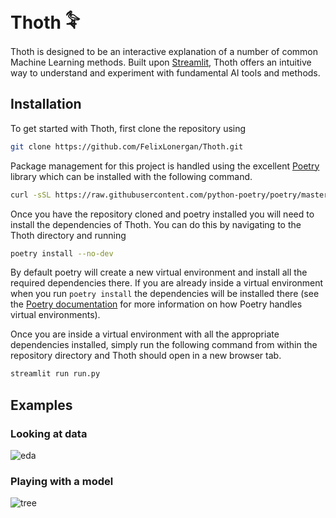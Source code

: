 # Thoth 𓅝

Thoth is designed to be an interactive explanation of a number of common Machine Learning methods. Built upon [Streamlit](https://www.streamlit.io/), Thoth offers an intuitive way to understand and experiment with fundamental AI tools and methods.

## Installation

To get started with Thoth, first clone the repository using

```bash
git clone https://github.com/FelixLonergan/Thoth.git
```

Package management for this project is handled using the excellent [Poetry](https://python-poetry.org/) library which can be installed with the following command.

```bash
curl -sSL https://raw.githubusercontent.com/python-poetry/poetry/master/get-poetry.py | python
```

Once you have the repository cloned and poetry installed you will need to install the dependencies of Thoth. You can do this by navigating to the Thoth directory and running

```bash
poetry install --no-dev
```

By default poetry will create a new virtual environment and install all the required dependencies there. If you are already inside a virtual environment when you run `poetry install` the dependencies will be installed there (see the [Poetry documentation](https://python-poetry.org/docs/) for more information on how Poetry handles virtual environments).

Once you are inside a virtual environment with all the appropriate dependencies installed, simply run the following command from within the repository directory and Thoth should open in a new browser tab.

```bash
streamlit run run.py
```

## Examples
### Looking at data
![eda](https://i.imgur.com/7Pv7xP7.png)
### Playing with a model
![tree](https://i.imgur.com/NoV1T4t.png)
